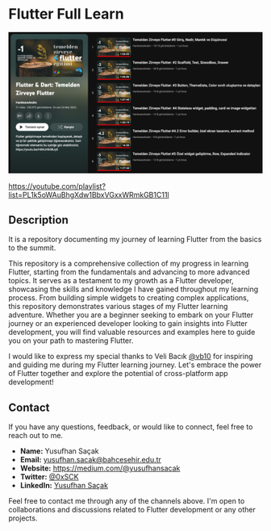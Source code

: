 # Flutter Full Learn

![Project Banner](assets/png/TemeldenZirveyeFlutter.png)

https://youtube.com/playlist?list=PL1k5oWAuBhgXdw1BbxVGxxWRmkGB1C11l

## Description

It is a repository documenting my journey of learning Flutter from the basics to the summit.

This repository is a comprehensive collection of my progress in learning Flutter, starting from the fundamentals and advancing to more advanced topics. It serves as a testament to my growth as a Flutter developer, showcasing the skills and knowledge I have gained throughout my learning process. From building simple widgets to creating complex applications, this repository demonstrates various stages of my Flutter learning adventure. Whether you are a beginner seeking to embark on your Flutter journey or an experienced developer looking to gain insights into Flutter development, you will find valuable resources and examples here to guide you on your path to mastering Flutter. 

I would like to express my special thanks to Veli Bacık [@vb10](https://github.com/VB10) for inspiring and guiding me during my Flutter learning journey. Let's embrace the power of Flutter together and explore the potential of cross-platform app development!

## Contact

If you have any questions, feedback, or would like to connect, feel free to reach out to me.

- **Name:** Yusufhan Saçak
- **Email:** yusufhan.sacak@bahcesehir.edu.tr
- **Website:** https://medium.com/@yusufhansacak
- **Twitter:** [@0xSCK](https://twitter.com/0xSCK)
- **LinkedIn:** [Yusufhan Saçak](https://www.linkedin.com/in/yusufhansacak/)

Feel free to contact me through any of the channels above. I'm open to collaborations and discussions related to Flutter development or any other projects.
